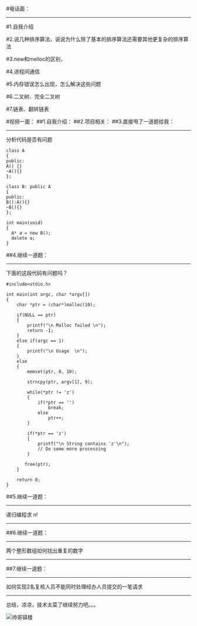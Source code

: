#电话面：
___
#1.自我介绍

#2.说几种排序算法，说说为什么除了基本的排序算法还需要其他更复杂的排序算法

#3.new和melloc的区别，

#4.进程间通信

#5.内存错误怎么出现，怎么解决这些问题

#6.二叉树、完全二叉树

#7.链表、翻转链表




#视频一面：
##1.自我介绍：
##2.项目相关：
##3.直接甩了一道题给我：
___
分析代码是否有问题
```
class A
{
public:
A() {}
~A(){}
};

class B: public A
{
public:
B():A(){}
~B(){}
};

int main(void)
{
  A* a = new B();
  delete a;
}
```
##4.继续一道题：
___
下面的这段代码有问题吗？
```
#include<stdio.h>

int main(int argc, char *argv[])
{
    char *ptr = (char*)malloc(10);

    if(NULL == ptr)
    {
        printf("\n Malloc failed \n");
        return -1;
    }
    else if(argc == 1)
    {
        printf("\n Usage  \n");
    }
    else
    {
        memset(ptr, 0, 10);

        strncpy(ptr, argv[1], 9);

        while(*ptr != 'z')
        {
            if(*ptr == '')
                break;
            else
                ptr++;
        }

        if(*ptr == 'z')
        {
            printf("\n String contains 'z'\n");
            // Do some more processing
        }

       free(ptr);
    }

    return 0;
}
```
##5.继续一道题：
___
递归编程求 n!
___
##6.继续一道题：
___
两个整形数组如何找出重复的数字
___
##7.继续一道题：
___
如何实现2名复核人员不能同时处理经办人员提交的一笔请求
___

总结，凉凉，技术太菜了继续努力吧。。。

![帅哥镇楼](https://user-images.githubusercontent.com/37798962/87311196-843f8680-c551-11ea-9d8d-51ffb7b2f207.jpg)

